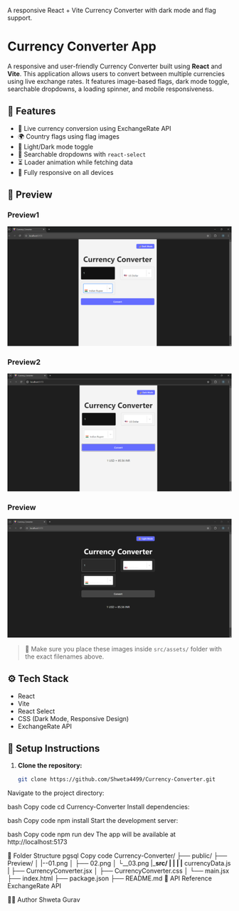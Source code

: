 A responsive React + Vite Currency Converter with dark mode and flag support.
# Currency Converter App

A responsive and user-friendly Currency Converter built using **React** and **Vite**. This application allows users to convert between multiple currencies using live exchange rates. It features image-based flags, dark mode toggle, searchable dropdowns, a loading spinner, and mobile responsiveness.

## 🌟 Features

- 🔄 Live currency conversion using ExchangeRate API  
- 🌍 Country flags using flag images  
- 🌙 Light/Dark mode toggle  
- 🔎 Searchable dropdowns with `react-select`  
- ⏳ Loader animation while fetching data  
- 📱 Fully responsive on all devices  

## 📸 Preview

###   Preview1 
![Preview1 ](./Preview/01.png)

###  Preview2
![Preview2 ](./Preview/02.png)

###  Preview
![Preview2 ](./Preview/03.png)


> 📁 Make sure you place these images inside `src/assets/` folder with the exact filenames above.

## ⚙️ Tech Stack

- React  
- Vite  
- React Select  
- CSS (Dark Mode, Responsive Design)  
- ExchangeRate API  

## 🚀 Setup Instructions

1. **Clone the repository:**

   ```bash
   git clone https://github.com/Shweta4499/Currency-Converter.git
Navigate to the project directory:

bash
Copy code
cd Currency-Converter
Install dependencies:

bash
Copy code
npm install
Start the development server:

bash
Copy code
npm run dev
The app will be available at http://localhost:5173

📁 Folder Structure
pgsql
Copy code
Currency-Converter/
├── public/
├── Preview/
│     |--01.png
│     ├── 02.png
│     └__03.png 
|___src/ 
|   |
|   |__ currencyData.js
|   ├── CurrencyConverter.jsx
│   ├── CurrencyConverter.css
│   └── main.jsx
├── index.html
├── package.json
├── README.md
📡 API Reference
ExchangeRate API

👩‍💻 Author
Shweta Gurav
